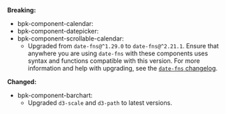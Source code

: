 **Breaking:**
- bpk-component-calendar:
- bpk-component-datepicker:
- bpk-component-scrollable-calendar:
  - Upgraded from `date-fns@^1.29.0` to `date-fns@^2.21.1`. Ensure that anywhere you are using `date-fns` with these components uses syntax and functions compatible with this version. For more information and help with upgrading, see the [`date-fns` changelog](https://github.com/date-fns/date-fns/blob/master/CHANGELOG.md#200---2019-08-20).

**Changed:**
- bpk-component-barchart:
  - Upgraded `d3-scale` and `d3-path` to latest versions.
